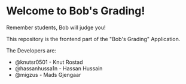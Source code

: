 # Welcome to Bob's Grading! 

Remember students, Bob will judge you!

This repository is the frontend part of the "Bob's Grading" Application.



The Developers are: 

- @knutsr0501 - Knut Rostad
- @hassanhussa1n - Hassan Hussain
- @migzus - Mads Gjengaar

